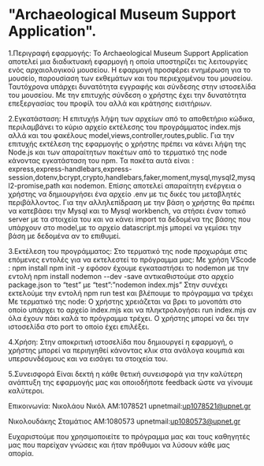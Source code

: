 # "Archaeological Museum Support Application".
1.Περιγραφή εφαρμογής:
To Archaeological Museum Support Application αποτελεί μια διαδικτυακή εφαρμογή η οποία υποστηρίζει τις λειτουργίες ενός αρχαιολογικού μουσείου. Η εφαρμογή προσφέρει ενημέρωση για το μουσείο, παρουσίαση των εκθεμάτων και του περιεχομένου του μουσείου. Ταυτόχρονα υπάρχει δυνατότητα εγγραφής και σύνδεσης στην ιστοσελίδα του μουσείου. Με την επιτυχής σύνδεση ο χρήστης έχει την δυνατότητα επεξεργασίας του προφίλ του αλλά και κράτησης εισιτήριων. 

2.Εγκατάσταση:
H επιτυχήs λήψη των αρχείων από το αποθετήριο κώδικα, περιλαμβάνει τo κύριο αρχείο εκτέλεσης του προγράμματος index.mjs αλλά και του φακέλους model,views,controller,routes,public. Για την επιτυχής εκτέλεση της εφαρμογής ο χρήστης πρέπει να κάνει λήψη της Node.js και των απαραίτητων πακέτων από το τερματικό της node κάνοντας εγκατάσταση του npm. 
Τα πακέτα αυτά είναι :  
express,express-handlebars,express-session,dotenv,bcrypt,crypto,handlebars,faker,moment,mysql,mysql2,mysql2-promise,path και nodemon. Επίσης αποτελεί απαραίτητη ενέργεια ο χρήστης να δημιουργήσει ένα αρχείο .env με τις δικές του μεταβλητές περιβάλλοντος. Για την αλληλεπίδραση με την βάση ο χρήστης θα πρέπει να κατεβάσει την Mysql και το Mysql workbench, να στήσει έναν τοπικό server με τα στοιχεία του και να κάνει import τα δεδομένα της βάσης που υπάρχουν στο model,με το αρχείο datascript.mjs μπορεί να γεμίσει την βάση με δεδομένα αν το επιθυμεί.

3.Εκτέλεση του προγράμματος:
Στο τερματικό της node προχωράμε στις επόμενες εντολές για να εκτελεστεί το πρόγραμμα μας:
Με χρήση VScode :
npm install
npm init -y 
εφόσον έχουμε εγκαταστήσει το nodemon με την εντολή npm install nodemon --dev -save 
αντικαθιστούμε στο αρχείο package.json το “test” με “test”:”nodemon index.mjs”
Στην συνέχει εκτελούμε την εντολή npm run test και βλέπουμε το πρόγραμμα να τρέχει 
Με τερματικό της node:
Ο χρήστης χρειάζεται να βρει το μονοπάτι στο οποίο  υπάρχει το αρχείο index.mjs και να πληκτρολογήσει run index.mjs αν όλα έχουν πάει καλά το πρόγραμμα τρέχει.
Ο χρήστης μπορεί να δει την ιστοσελίδα στο port το οποίο έχει επιλέξει.

4.Χρήση:
Στην αποκριτική ιστοσελίδα που δημιουργεί η εφαρμογή, ο χρήστης μπορεί να περιηγηθεί κάνοντας κλικ στα ανάλογα κουμπιά και υπερσυνδέσμους και να εισάγει τα στοιχεία του.

5.Συνεισφορά
Είναι δεκτή η κάθε θετική συνεισφορά για την καλύτερη ανάπτυξη της εφαρμογής μας και οποιοδήποτε feedback ώστε να γίνουμε καλύτεροι.

Επικοινωνία:
Νικολάου Νικόλ ΑΜ:1078521 upnetmail:up1078521@upnet.gr

Nικολουδάκης Σταμάτιος ΑΜ:1080573 upnetmail:up1080573@upnet.gr

Ευχαριστούμε που χρησιμοποιείτε το πρόγραμμα μας και τους καθηγητές μας που παρείχαν γνώσεις και ήταν πρόθυμοι να λύσουν κάθε μας απορία.
